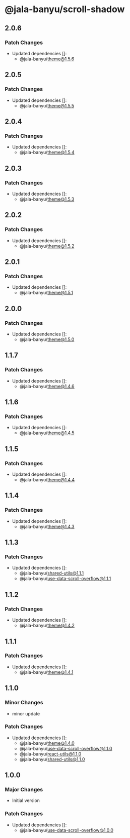 # @jala-banyu/scroll-shadow

## 2.0.6

### Patch Changes

- Updated dependencies []:
  - @jala-banyu/theme@1.5.6

## 2.0.5

### Patch Changes

- Updated dependencies []:
  - @jala-banyu/theme@1.5.5

## 2.0.4

### Patch Changes

- Updated dependencies []:
  - @jala-banyu/theme@1.5.4

## 2.0.3

### Patch Changes

- Updated dependencies []:
  - @jala-banyu/theme@1.5.3

## 2.0.2

### Patch Changes

- Updated dependencies []:
  - @jala-banyu/theme@1.5.2

## 2.0.1

### Patch Changes

- Updated dependencies []:
  - @jala-banyu/theme@1.5.1

## 2.0.0

### Patch Changes

- Updated dependencies []:
  - @jala-banyu/theme@1.5.0

## 1.1.7

### Patch Changes

- Updated dependencies []:
  - @jala-banyu/theme@1.4.6

## 1.1.6

### Patch Changes

- Updated dependencies []:
  - @jala-banyu/theme@1.4.5

## 1.1.5

### Patch Changes

- Updated dependencies []:
  - @jala-banyu/theme@1.4.4

## 1.1.4

### Patch Changes

- Updated dependencies []:
  - @jala-banyu/theme@1.4.3

## 1.1.3

### Patch Changes

- Updated dependencies []:
  - @jala-banyu/shared-utils@1.1.1
  - @jala-banyu/use-data-scroll-overflow@1.1.1

## 1.1.2

### Patch Changes

- Updated dependencies []:
  - @jala-banyu/theme@1.4.2

## 1.1.1

### Patch Changes

- Updated dependencies []:
  - @jala-banyu/theme@1.4.1

## 1.1.0

### Minor Changes

- minor update

### Patch Changes

- Updated dependencies []:
  - @jala-banyu/theme@1.4.0
  - @jala-banyu/use-data-scroll-overflow@1.1.0
  - @jala-banyu/react-utils@1.1.0
  - @jala-banyu/shared-utils@1.1.0

## 1.0.0

### Major Changes

- Initial version

### Patch Changes

- Updated dependencies []:
  - @jala-banyu/use-data-scroll-overflow@1.0.0
